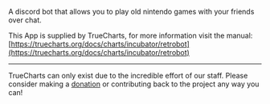 A discord bot that allows you to play old nintendo games with your friends over chat.

This App is supplied by TrueCharts, for more information visit the manual: [https://truecharts.org/docs/charts/incubator/retrobot](https://truecharts.org/docs/charts/incubator/retrobot)

---

TrueCharts can only exist due to the incredible effort of our staff.
Please consider making a [donation](https://truecharts.org/docs/about/sponsor) or contributing back to the project any way you can!
